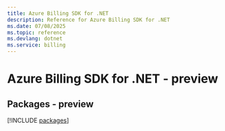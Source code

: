 ```yaml
---
title: Azure Billing SDK for .NET
description: Reference for Azure Billing SDK for .NET
ms.date: 07/08/2025
ms.topic: reference
ms.devlang: dotnet
ms.service: billing
---
```

# Azure Billing SDK for .NET - preview
## Packages - preview
[!INCLUDE [packages](billing-index.md)]